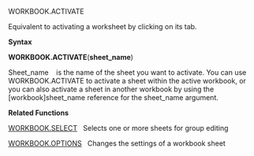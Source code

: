 WORKBOOK.ACTIVATE

Equivalent to activating a worksheet by clicking on its tab.

**Syntax**

**WORKBOOK.ACTIVATE**(**sheet\_name**)

Sheet\_name    is the name of the sheet you want to activate. You can
use WORKBOOK.ACTIVATE to activate a sheet within the active workbook, or
you can also activate a sheet in another workbook by using the
\[workbook\]sheet\_name reference for the sheet\_name argument.

**Related Functions**

[WORKBOOK.SELECT](WORKBOOK.SELECT.md)   Selects one or more sheets for group editing

[WORKBOOK.OPTIONS](WORKBOOK.OPTIONS.md)   Changes the settings of a workbook sheet



